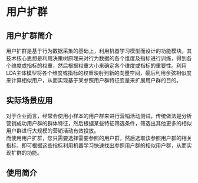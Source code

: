 # 用户扩群

##  用户扩群简介

用户扩群是基于行为数据采集的基础上，利用机器学习模型而设计的功能模块。其技术核心思想是利用决策树原理来对行为数据的各个维度及指标进行训练，得到各个维度或指标的权重，然后根据权重大小来确定各个维度或指标的重要性。利用LDA主体模型将各个维度或指标的权重映射到新的向量空间，最后利用余弦相似度来计算相似用户，从而实现基于某参照用户群特征变量来扩展用户群的目的。

##  实际场景应用
对于企业而言，经常会使用小样本的用户群来进行营销活动测试，传统做法是分析营销成功用户群的群体特征，然后根据某些特征筛选条件，筛选出其他更多的相似用户群进行大规模的营销活动有效投放。  
而使用用户扩群，您只需要选择需要参照的用户群，然后选取该参照用户群的相关指标，即可根据这些指标利用机器学习快速找出参照用户群的相似用户群，从而实现扩群的功能。


##  使用简介




